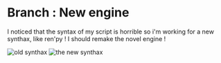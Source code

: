# Branch : New engine

I noticed that the syntax of my script is horrible so i'm working for a new synthax, like ren'py !
I should remake the novel engine !

![old synthax](http://pm1.narvii.com/6778/1ea5722b79394a6cb451efce77145d32018b3affv2_hq.jpg)
![the new synthax](http://pm1.narvii.com/6778/4511c887a1b6aa110814e362d77077f2720397eev2_hq.jpg)

